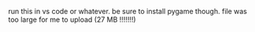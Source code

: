 run this in vs code or whatever. be sure to install pygame though. file was too large for me to upload (27 MB !!!!!!!)
